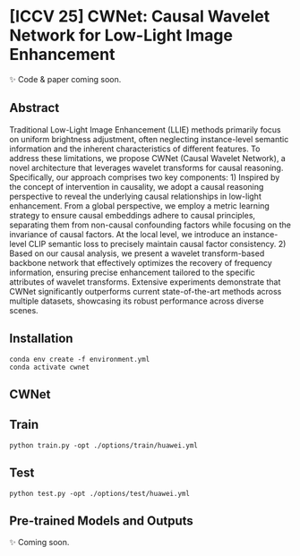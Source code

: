# [ICCV 25] CWNet: Causal Wavelet Network for Low-Light Image Enhancement
✨ Code & paper coming soon.

## Abstract
Traditional Low-Light Image Enhancement (LLIE) methods primarily focus on uniform brightness adjustment, often neglecting instance-level semantic information and the inherent characteristics of different features. To address these limitations, we propose CWNet (Causal Wavelet Network), a novel architecture that leverages wavelet transforms for causal reasoning. Specifically, our approach comprises two key components: 1) Inspired by the concept of intervention in causality, we adopt a causal reasoning perspective to reveal the underlying causal relationships in low-light enhancement. From a global perspective, we employ a metric learning strategy to ensure causal embeddings adhere to causal principles, separating them from non-causal confounding factors while focusing on the invariance of causal factors. At the local level, we introduce an instance-level CLIP semantic loss to precisely maintain causal factor consistency. 2) Based on our causal analysis, we present a wavelet transform-based backbone network that  effectively  optimizes the recovery of frequency information, ensuring precise enhancement tailored to the specific attributes of wavelet transforms. Extensive experiments demonstrate that CWNet significantly outperforms current state-of-the-art methods across multiple datasets, showcasing its robust performance across diverse scenes.

## Installation
```
conda env create -f environment.yml
conda activate cwnet
```
## CWNet


## Train
```
python train.py -opt ./options/train/huawei.yml
```

## Test
```
python test.py -opt ./options/test/huawei.yml
```

## Pre-trained Models and Outputs
✨ Coming soon.
